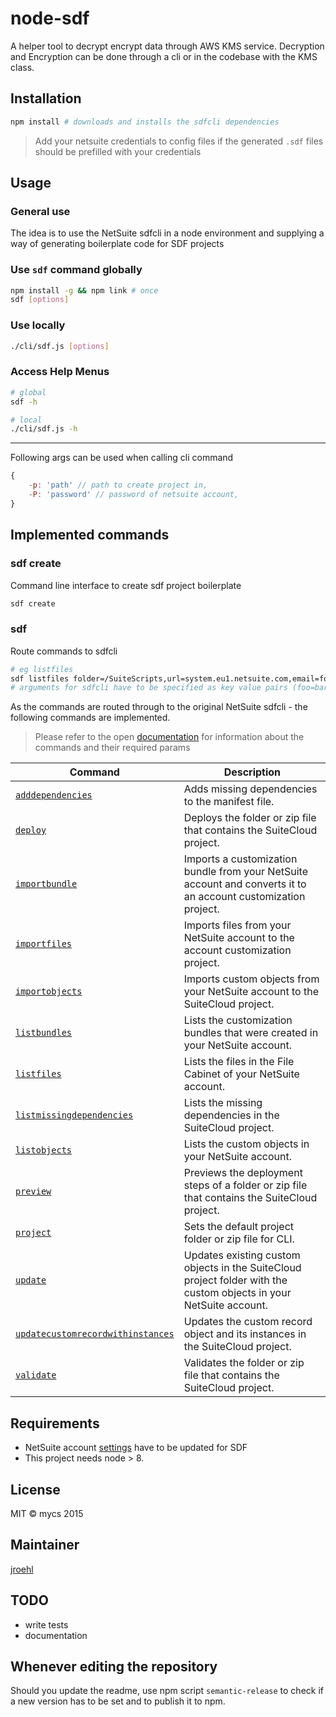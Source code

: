# node-sdf

<!--[![Build Status](https://travis-ci.org/mycsHQ/crypt-aws-kms.svg?branch=master)](https://travis-ci.org/mycsHQ/crypt-aws-kms)
[![npm](https://img.shields.io/npm/v/crypt-aws-kms.svg)](https://www.npmjs.com/package/crypt-aws-kms)
[![Code Style](https://img.shields.io/badge/code%20style-eslint--mycs-brightgreen.svg)](https://github.com/mycsHQ/eslint-config-mycs)
[![semantic-release](https://img.shields.io/badge/%20%20%F0%9F%93%A6%F0%9F%9A%80-semantic--release-e10079.svg)](https://github.com/semantic-release/semantic-release)-->

A helper tool to decrypt encrypt data through AWS KMS service. Decryption and Encryption can be done through a cli or in the codebase with the KMS class.

## Installation

```bash
npm install # downloads and installs the sdfcli dependencies
```

> Add your netsuite credentials to config files if the generated `.sdf` files should be prefilled with your credentials

## Usage

### General use
The idea is to use the NetSuite sdfcli in a node environment and supplying a way of generating boilerplate code for SDF projects 

### Use `sdf` command globally
```bash
npm install -g && npm link # once
sdf [options]
```

### Use locally
```bash
./cli/sdf.js [options]
```

### Access Help Menus

```bash
# global
sdf -h

# local
./cli/sdf.js -h
```
___

Following args can be used when calling cli command

```javascript
{
    -p: 'path' // path to create project in,
    -P: 'password' // password of netsuite account,
}
```

## Implemented commands

### sdf create

Command line interface to create sdf project boilerplate

```bash
sdf create
```

### sdf <cmd>

Route commands to sdfcli

```bash
# eg listfiles
sdf listfiles folder=/SuiteScripts,url=system.eu1.netsuite.com,email=foo@bar.com,account=12345678,role=3
# arguments for sdfcli have to be specified as key value pairs (foo=bar will be translated to -foo bar for sdfcli)
```

As the commands are routed through to the original NetSuite sdfcli - the following commands are implemented.
> Please refer to the open [documentation](https://ursuscode.com/public/netsuitehelp/chapter_4779302061.html) for information about the commands and their required params

| Command | Description |
| --------| ----------- |
| [`adddependencies`](https://ursuscode.com/public/netsuitehelp/section_4702656306.html) | Adds missing dependencies to the manifest file. |
| [`deploy`](https://ursuscode.com/public/netsuitehelp/section_4788673412.html) | Deploys the folder or zip file that contains the SuiteCloud project. |
| [`importbundle`](https://ursuscode.com/public/netsuitehelp/section_4788674233.html) | Imports a customization bundle from your NetSuite account and converts it to an account customization project. |
| [`importfiles`](https://ursuscode.com/public/netsuitehelp/section_4788674259.html) | Imports files from your NetSuite account to the account customization project. |
| [`importobjects`](https://ursuscode.com/public/netsuitehelp/section_4788674268.html) | Imports custom objects from your NetSuite account to the SuiteCloud project. |
| [`listbundles`](https://ursuscode.com/public/netsuitehelp/section_4788674270.html) | Lists the customization bundles that were created in your NetSuite account. |
| [`listfiles`](https://ursuscode.com/public/netsuitehelp/section_4788674292.html) | Lists the files in the File Cabinet of your NetSuite account. |
| [`listmissingdependencies`](https://ursuscode.com/public/netsuitehelp/section_4788674281.html) | Lists the missing dependencies in the SuiteCloud project. |
| [`listobjects`](https://ursuscode.com/public/netsuitehelp/section_4788674302.html) | Lists the custom objects in your NetSuite account. |
| [`preview`](https://ursuscode.com/public/netsuitehelp/section_4788674313.html) | Previews the deployment steps of a folder or zip file that contains the SuiteCloud project. |
| [`project`](https://ursuscode.com/public/netsuitehelp/section_4788674324.html) | Sets the default project folder or zip file for CLI. |
| [`update`](https://ursuscode.com/public/netsuitehelp/section_4788674357.html) | Updates existing custom objects in the SuiteCloud project folder with the custom objects in your NetSuite account. |
| [`updatecustomrecordwithinstances`](https://ursuscode.com/public/netsuitehelp/section_4788674369.html) | Updates the custom record object and its instances in the SuiteCloud project. |
| [`validate`](https://ursuscode.com/public/netsuitehelp/section_4788674371.html) | Validates the folder or zip file that contains the SuiteCloud project. |


## Requirements
- NetSuite account [settings](https://ursuscode.com/public/netsuitehelp/section_1489072297.html) have to be updated for SDF
- This project needs node > 8.

## License
MIT
© mycs 2015

## Maintainer
[jroehl](https://github.com/jroehl "jroehl")

## TODO
- write tests
- documentation

## Whenever editing the repository
Should you update the readme, use npm script `semantic-release` to check if a new version has to be set and to publish it to npm.